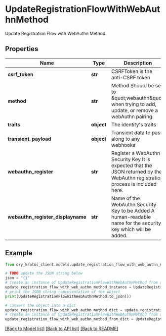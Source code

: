 # UpdateRegistrationFlowWithWebAuthnMethod

Update Registration Flow with WebAuthn Method

## Properties

Name | Type | Description | Notes
------------ | ------------- | ------------- | -------------
**csrf_token** | **str** | CSRFToken is the anti-CSRF token | [optional] 
**method** | **str** | Method  Should be set to \&quot;webauthn\&quot; when trying to add, update, or remove a webAuthn pairing. | 
**traits** | **object** | The identity&#39;s traits | 
**transient_payload** | **object** | Transient data to pass along to any webhooks | [optional] 
**webauthn_register** | **str** | Register a WebAuthn Security Key  It is expected that the JSON returned by the WebAuthn registration process is included here. | [optional] 
**webauthn_register_displayname** | **str** | Name of the WebAuthn Security Key to be Added  A human-readable name for the security key which will be added. | [optional] 

## Example

```python
from ory_kratos_client.models.update_registration_flow_with_web_authn_method import UpdateRegistrationFlowWithWebAuthnMethod

# TODO update the JSON string below
json = "{}"
# create an instance of UpdateRegistrationFlowWithWebAuthnMethod from a JSON string
update_registration_flow_with_web_authn_method_instance = UpdateRegistrationFlowWithWebAuthnMethod.from_json(json)
# print the JSON string representation of the object
print(UpdateRegistrationFlowWithWebAuthnMethod.to_json())

# convert the object into a dict
update_registration_flow_with_web_authn_method_dict = update_registration_flow_with_web_authn_method_instance.to_dict()
# create an instance of UpdateRegistrationFlowWithWebAuthnMethod from a dict
update_registration_flow_with_web_authn_method_from_dict = UpdateRegistrationFlowWithWebAuthnMethod.from_dict(update_registration_flow_with_web_authn_method_dict)
```
[[Back to Model list]](../README.md#documentation-for-models) [[Back to API list]](../README.md#documentation-for-api-endpoints) [[Back to README]](../README.md)


